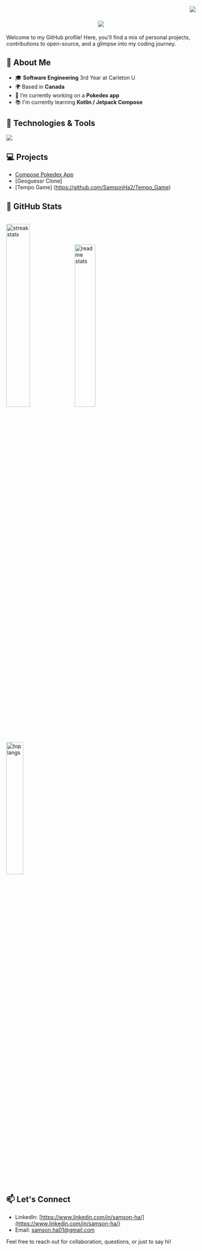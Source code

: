 <img align="right" src="https://visitor-badge.laobi.icu/badge?page_id=SamsonHa2.SamsonHa2" />

<h1 align="center">
    <img src="https://readme-typing-svg.herokuapp.com/?font=Righteous&size=35&center=true&vCenter=true&width=500&height=70&duration=4000&lines=Hi+There!+👋;+I'm+Samson+Ha!;" />
</h1>

Welcome to my GitHub profile! Here, you'll find a mix of personal projects, contributions to open-source, and a glimpse into my coding journey.

## 🌱 About Me
- 🎓 **Software Engineering** 3rd Year at Carleton U
- 🌍 Based in **Canada**
- 🔭 I’m currently working on a **Pokedex app**
- 📚 I'm currently learning **Kotlin / Jetpack Compose**

## 🔧 Technologies & Tools

<img src="https://skillicons.dev/icons?i=kotlin,androidstudio,c,css,gradle,java,javascript,py,react,vscode,github" /><br>

## 💻 Projects

- [Compose Pokedex App](https://github.com/SamsonHa2/Pokedex) 
- [Geoguessr Clone] <!-- (Link to Project) - Short project description. -->
- [Tempo Game] (https://github.com/SamsonHa2/Tempo_Game) 

## 🚀 GitHub Stats

<br>

<div>
    <img width="35.25%" src="https://streak-stats.demolab.com/?user=SamsonHa2&count_private=true&theme=react&border_radius=10" alt="streak stats"/>
    <img width="33.25%" src="https://github-readme-stats.vercel.app/api?username=SamsonHa2&count_private=true&show_icons=true&theme=react&rank_icon=github&border_radius=10" alt="readme stats" />
    <img width="30%" src="https://github-readme-stats.vercel.app/api/top-langs/?username=SamsonHa2&hide=HTML&langs_count=8&layout=compact&theme=react&border_radius=10&size_weight=0.5&count_weight=0.5&exclude_repo=github-readme-stats" alt="top langs" />
</div>

## 📫 Let's Connect

- LinkedIn: [https://www.linkedin.com/in/samson-ha/](https://www.linkedin.com/in/samson-ha/)
- Email: samson.ha01@gmail.com


Feel free to reach out for collaboration, questions, or just to say hi!
